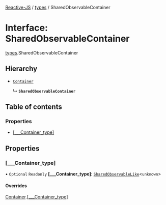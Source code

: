 [Reactive-JS](../README.md) / [types](../modules/types.md) / SharedObservableContainer

# Interface: SharedObservableContainer

[types](../modules/types.md).SharedObservableContainer

## Hierarchy

- [`Container`](types.Container.md)

  ↳ **`SharedObservableContainer`**

## Table of contents

### Properties

- [[\_\_\_Container\_type]](types.SharedObservableContainer.md#[___container_type])

## Properties

### [\_\_\_Container\_type]

• `Optional` `Readonly` **[\_\_\_Container\_type]**: [`SharedObservableLike`](types.SharedObservableLike.md)<`unknown`\>

#### Overrides

[Container](types.Container.md).[[___Container_type]](types.Container.md#[___container_type])
